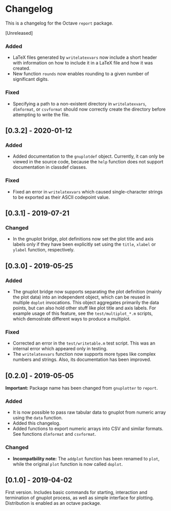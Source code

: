 Changelog
=========
This is a changelog for the Octave `report` package.

[Unreleased]
### Added
- LaTeX files generated by `writelatexvars` now include a short header with
  information on how to include it in a LaTeX file and how it was created.
- New function `rounds` now enables rounding to a given number of significant
  digits.
### Fixed
- Specifying a path to a non-existent directory in `writelatexvars`,
  `dlmformat`, or `csvformat` should now correctly create the directory
  before attempting to write the file.

[0.3.2] - 2020-01-12
--------------------
### Added
- Added documentation to the `gnuplotdef` object. Currently, it can only
  be viewed in the source code, because the `help` function does not
  support documentation in classdef classes.
### Fixed
- Fixed an error in `writelatexvars` which caused single-character strings
  to be exported as their ASCII codepoint value.

[0.3.1] - 2019-07-21
--------------------
### Changed
- In the gnuplot bridge, plot definitions now set the plot title and axis
  labels only if they have been explicitly set using the `title`, `xlabel`
  or `ylabel` function, respectively.

[0.3.0] - 2019-05-25
--------------------
### Added
- The gnuplot bridge now supports separating the plot definition (mainly the
  plot data) into an independent object, which can be reused in multiple
  `doplot` invocations. This object aggregates primarily the data points,
  but can also hold other stuff like plot title and axis labels.
  For example usage of this feature, see the `test/multiplot_*.m` scripts,
  which demostrate different ways to produce a multiplot.

### Fixed
- Corrected an error in the `test/writetable.m` test script.
  This was an internal error which appeared only in testing.
- The `writelatexvars` function now supports more types like complex numbers
  and strings. Also, its documentation has been improved.

[0.2.0] - 2019-05-05
--------------------
**Important:** Package name has been changed from `gnuplotter` to `report`.

### Added
- It is now possible to pass raw tabular data to gnuplot from numeric array
  using the `data` function.
- Added this changelog.
- Added functions to export numeric arrays into CSV and similar formats.
  See functions `dlmformat` and `csvformat`.

### Changed
- **Incompatbility note:** The `addplot` function has been renamed to `plot`,
  while the original `plot` function is now called `doplot`.

[0.1.0] - 2019-04-02
--------------------
First version. Includes basic commands for starting, interaction
and termination of gnuplot process, as well as simple interface for
plotting. Distribution is enabled as an octave package.

